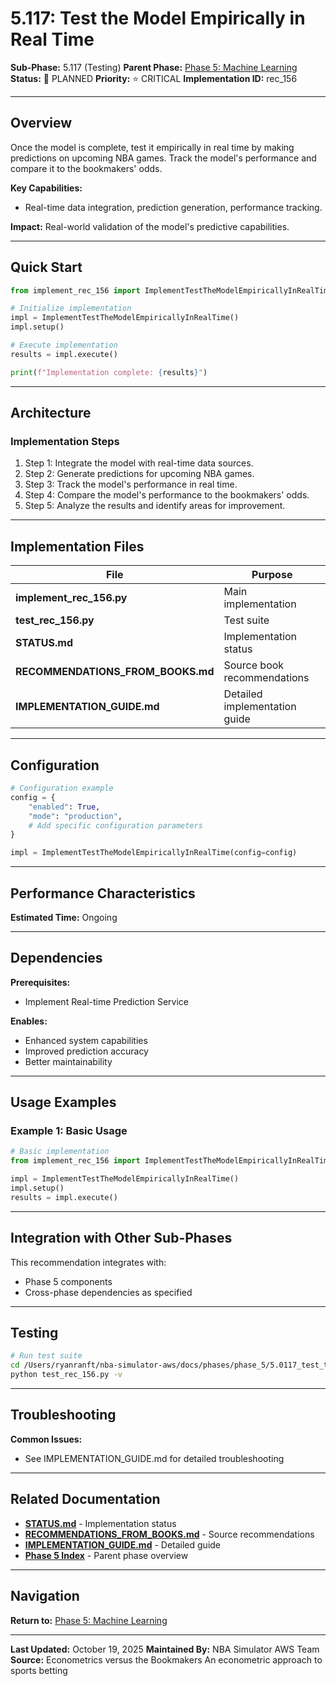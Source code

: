 # 5.117: Test the Model Empirically in Real Time

**Sub-Phase:** 5.117 (Testing)
**Parent Phase:** [Phase 5: Machine Learning](../PHASE_5_INDEX.md)
**Status:** 🔵 PLANNED
**Priority:** ⭐ CRITICAL
**Implementation ID:** rec_156

---

## Overview

Once the model is complete, test it empirically in real time by making predictions on upcoming NBA games. Track the model's performance and compare it to the bookmakers' odds.

**Key Capabilities:**
- Real-time data integration, prediction generation, performance tracking.

**Impact:**
Real-world validation of the model's predictive capabilities.

---

## Quick Start

```python
from implement_rec_156 import ImplementTestTheModelEmpiricallyInRealTime

# Initialize implementation
impl = ImplementTestTheModelEmpiricallyInRealTime()
impl.setup()

# Execute implementation
results = impl.execute()

print(f"Implementation complete: {results}")
```

---

## Architecture

### Implementation Steps

1. Step 1: Integrate the model with real-time data sources.
2. Step 2: Generate predictions for upcoming NBA games.
3. Step 3: Track the model's performance in real time.
4. Step 4: Compare the model's performance to the bookmakers' odds.
5. Step 5: Analyze the results and identify areas for improvement.

---

## Implementation Files

| File | Purpose |
|------|---------|
| **implement_rec_156.py** | Main implementation |
| **test_rec_156.py** | Test suite |
| **STATUS.md** | Implementation status |
| **RECOMMENDATIONS_FROM_BOOKS.md** | Source book recommendations |
| **IMPLEMENTATION_GUIDE.md** | Detailed implementation guide |

---

## Configuration

```python
# Configuration example
config = {
    "enabled": True,
    "mode": "production",
    # Add specific configuration parameters
}

impl = ImplementTestTheModelEmpiricallyInRealTime(config=config)
```

---

## Performance Characteristics

**Estimated Time:** Ongoing

---

## Dependencies

**Prerequisites:**
- Implement Real-time Prediction Service

**Enables:**
- Enhanced system capabilities
- Improved prediction accuracy
- Better maintainability

---

## Usage Examples

### Example 1: Basic Usage

```python
# Basic implementation
from implement_rec_156 import ImplementTestTheModelEmpiricallyInRealTime

impl = ImplementTestTheModelEmpiricallyInRealTime()
impl.setup()
results = impl.execute()
```

---

## Integration with Other Sub-Phases

This recommendation integrates with:
- Phase 5 components
- Cross-phase dependencies as specified

---

## Testing

```bash
# Run test suite
cd /Users/ryanranft/nba-simulator-aws/docs/phases/phase_5/5.0117_test_the_model_empirically_in_real_time
python test_rec_156.py -v
```

---

## Troubleshooting

**Common Issues:**
- See IMPLEMENTATION_GUIDE.md for detailed troubleshooting

---

## Related Documentation

- **[STATUS.md](STATUS.md)** - Implementation status
- **[RECOMMENDATIONS_FROM_BOOKS.md](RECOMMENDATIONS_FROM_BOOKS.md)** - Source recommendations
- **[IMPLEMENTATION_GUIDE.md](IMPLEMENTATION_GUIDE.md)** - Detailed guide
- **[Phase 5 Index](../PHASE_5_INDEX.md)** - Parent phase overview

---

## Navigation

**Return to:** [Phase 5: Machine Learning](../PHASE_5_INDEX.md)

---

**Last Updated:** October 19, 2025
**Maintained By:** NBA Simulator AWS Team
**Source:** Econometrics versus the Bookmakers An econometric approach to sports betting
